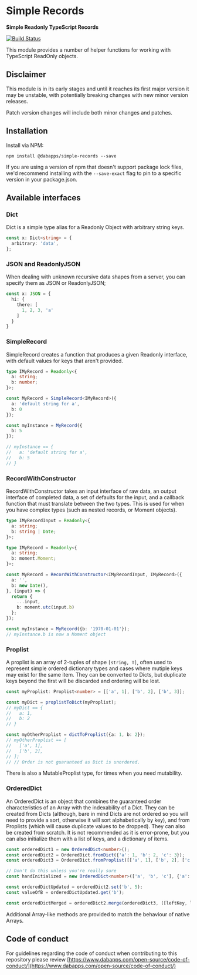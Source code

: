 # Simple Records

**Simple Readonly TypeScript Records**

[![Build Status](https://travis-ci.com/dabapps/simple-records.svg?token=Vjwq9pDHXxGNhnyuktQ5&branch=master)](https://travis-ci.com/dabapps/simple-records)

This module provides a number of helper functions for working with TypeScript ReadOnly objects.

## Disclaimer

This module is in its early stages and until it reaches its first major version it may be unstable, with potentially breaking changes with new minor version releases.

Patch version changes will include both minor changes and patches.

## Installation

Install via NPM:

```shell
npm install @dabapps/simple-records --save
```

If you are using a version of npm that doesn't support package lock files, we'd recommend installing with the `--save-exact` flag to pin to a specific version in your package.json.

## Available interfaces

### Dict

Dict is a simple type alias for a Readonly Object with arbitrary string keys.

```typescript
const x: Dict<string> = {
  arbitrary: 'data',
};

```

### JSON and ReadonlyJSON

When dealing with unknown recursive data shapes from a server, you can specify them as JSON or ReadonlyJSON;

```typescript
const x: JSON = {
  hi: {
    there: [
      1, 2, 3, 'a'
    ]
  }
}
```

### SimpleRecord

SimpleRecord creates a function that produces a given Readonly interface, with default values for keys that aren't provided.

```typescript
type IMyRecord = Readonly<{
  a: string;
  b: number;
}>;

const MyRecord = SimpleRecord<IMyRecord>({
  a: 'default string for a',
  b: 0
});

const myInstance = MyRecord({
  b: 5
});

// myInstance == {
//   a: 'default string for a',
//   b: 5
// }
```

### RecordWithConstructor

RecordWithConstructor takes an input interface of raw data, an output interface of completed data, a set of defaults for the input, and a callback function that must translate between the two types. This is used for when you have complex types (such as nested records, or Moment objects).

```typescript
type IMyRecordInput = Readonly<{
  a: string;
  b: string | Date;
}>;

type IMyRecord = Readonly<{
  a: string;
  b: moment.Moment;
}>;

const MyRecord = RecordWithConstructor<IMyRecordInput, IMyRecord>({
  a: '',
  b: new Date(),
}, (input) => {
  return {
    ...input,
    b: moment.utc(input.b)
  };
});

const myInstance = MyRecord({b: '1970-01-01'});
// myInstance.b is now a Moment object
```

### Proplist

A proplist is an array of 2-tuples of shape `[string, T]`, often used to represent simple ordered dictionary types and cases where mutiple keys may exist for the same item.  They can be converted to Dicts, but duplicate keys beyond the first will be discarded and ordering will be lost.

```typescript
const myProplist: Proplist<number> = [['a', 1], ['b', 2], ['b', 3]];

const myDict = proplistToDict(myProplist);
// myDict == {
//   a: 1,
//   b: 2
// }

const myOtherProplist = dictToProplist({a: 1, b: 2});
// myOtherProplist == [
//   ['a', 1],
//   ['b', 2],
// ];
// // Order is not guaranteed as Dict is unordered.
```

There is also a MutableProplist type, for times when you need mutability.


### OrderedDict

An OrderedDict is an object that combines the guaranteed order characteristics of an Array with the indexability of a Dict.  They can be created from Dicts (although, bare in mind Dicts are not ordered so you will need to provide a sort, otherwise it will sort alphabetically by key), and from Proplists (which will cause duplicate values to be dropped).  They can also be created from scratch.  It is not recommended as it is error-prone, but you can also initialize them with a list of keys, and a dictionary of items.

```typescript
const orderedDict1 = new OrderedDict<number>();
const orderedDict2 = OrderedDict.fromDict({'a': 1, 'b': 2, 'c': 3});
const orderedDict3 = OrderedDict.fromProplist([['a', 1], ['b', 2], ['c', 3]]);

// Don't do this unless you're really sure
const handInitialized = new OrderedDict<number>(['a', 'b', 'c'], {'a': 1, 'b': 2, 'c': 3});

const orderedDictUpdated = orderedDict2.set('b', 5);
const valueOfB = orderedDictUpdated.get('b');

const orderedDictMerged = orderedDict2.merge(orderedDict3, ([leftKey, leftValue], [rightKey, rightValue]) => leftValue - rightValue);
```

Additional Array-like methods are provided to match the behaviour of native Arrays.

## Code of conduct

For guidelines regarding the code of conduct when contributing to this repository please review [https://www.dabapps.com/open-source/code-of-conduct/](https://www.dabapps.com/open-source/code-of-conduct/)
